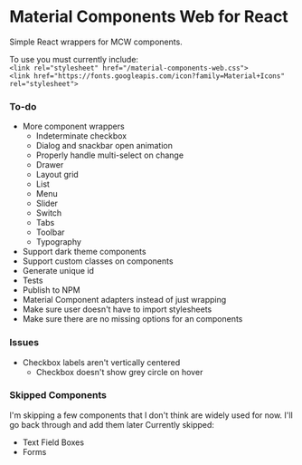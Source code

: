 # Material Components Web for React
Simple React wrappers for MCW components.

To use you must currently include:  
`<link rel="stylesheet" href="/material-components-web.css">`  
`<link href="https://fonts.googleapis.com/icon?family=Material+Icons" rel="stylesheet">`  

### To-do
- More component wrappers
  - Indeterminate checkbox
  - Dialog and snackbar open animation
  - Properly handle multi-select on change
  - Drawer
  - Layout grid
  - List
  - Menu
  - Slider
  - Switch
  - Tabs
  - Toolbar
  - Typography
- Support dark theme components
- Support custom classes on components
- Generate unique id
- Tests
- Publish to NPM
- Material Component adapters instead of just wrapping
- Make sure user doesn't have to import stylesheets
- Make sure there are no missing options for an components

### Issues
- Checkbox labels aren't vertically centered
  - Checkbox doesn't show grey circle on hover

### Skipped Components
I'm skipping a few components that I don't think are widely used for now. I'll go back through and add them later
Currently skipped:
- Text Field Boxes
- Forms
